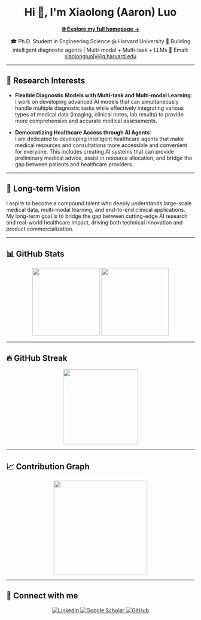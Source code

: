 <h1 align="center">Hi 👋, I'm Xiaolong (Aaron) Luo</h1>

<p align="center">
  <a href="https://aaronluo00.github.io/Aaron_Homepage/"><strong>🌐 Explore my full homepage →</strong></a>
</p>

<p align="center">
  🎓 Ph.D. Student in Engineering Science @ Harvard University  
  🧠 Building intelligent diagnostic agents | Multi-modal + Multi-task + LLMs  
  📧 Email: <a href="mailto:xiaolongluo@g.harvard.edu">xiaolongluo[@]g.harvard.edu</a>
</p>

---

## 🔬 Research Interests

- **Flexible Diagnostic Models with Multi-task and Multi-modal Learning**:  
  I work on developing advanced AI models that can simultaneously handle multiple diagnostic tasks while effectively integrating various types of medical data (imaging, clinical notes, lab results) to provide more comprehensive and accurate medical assessments.

- **Democratizing Healthcare Access through AI Agents**:  
  I am dedicated to developing intelligent healthcare agents that make medical resources and consultations more accessible and convenient for everyone. This includes creating AI systems that can provide preliminary medical advice, assist in resource allocation, and bridge the gap between patients and healthcare providers.

---

## 🌱 Long-term Vision

I aspire to become a compound talent who deeply understands large-scale medical data, multi-modal learning, and end-to-end clinical applications.  
My long-term goal is to bridge the gap between cutting-edge AI research and real-world healthcare impact, driving both technical innovation and product commercialization.

---

## 📊 GitHub Stats
<p align="center">
  <img src="https://github-readme-stats.vercel.app/api?username=AaronLuo00&show_icons=true&theme=tokyonight&count_private=true" height="180"/>
  <img src="https://github-readme-stats.vercel.app/api/top-langs/?username=AaronLuo00&layout=compact&theme=tokyonight" height="180"/>
</p>

---

## 🔥 GitHub Streak
<p align="center">
  <img src="https://streak-stats.demolab.com?user=AaronLuo00&theme=tokyonight&hide_border=true" height="200"/>
</p>

---

## 📈 Contribution Graph
<p align="center">
  <img src="https://github-readme-activity-graph.vercel.app/graph?username=AaronLuo00&theme=github-dark&hide_border=true" height="250"/>
</p>

---

## 🤝 Connect with me
<p align="center">
  <a href="https://www.linkedin.com/in/xiaolong-luo-4a8281236/">
    <img src="https://img.shields.io/badge/LinkedIn-0077B5?logo=linkedin&logoColor=white" alt="LinkedIn"/>
  </a>
  <a href="https://scholar.google.com/citations?user=Pjx2DdQAAAAJ&hl=en">
    <img src="https://img.shields.io/badge/Google%20Scholar-4285F4?logo=google-scholar&logoColor=white" alt="Google Scholar"/>
  </a>
  <a href="https://github.com/AaronLuo00">
    <img src="https://img.shields.io/badge/GitHub-181717?logo=github&logoColor=white" alt="GitHub"/>
  </a>
</p>

